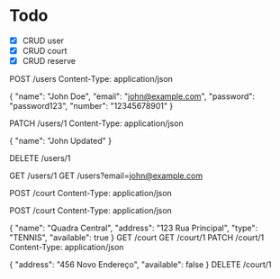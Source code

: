 # Todo

- [x] CRUD user
- [x] CRUD court
- [x] CRUD reserve

POST /users
Content-Type: application/json

{
  "name": "John Doe",
  "email": "<john@example.com>",
  "password": "password123",
  "number": "12345678901"
}

PATCH /users/1
Content-Type: application/json

{
  "name": "John Updated"
}

DELETE /users/1

GET /users/1
GET /users?email=<john@example.com>

POST /court
Content-Type: application/json

POST /court
Content-Type: application/json

{
  "name": "Quadra Central",
  "address": "123 Rua Principal",
  "type": "TENNIS",
  "available": true
}
GET /court
GET /court/1
PATCH /court/1
Content-Type: application/json

{
  "address": "456 Novo Endereço",
  "available": false
}
DELETE /court/1
